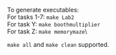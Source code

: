 To generate executables:\
For tasks 1-7:  `make Lab2`\
For task Y:     `make boothmultiplier`\
For task Z:     `make memorymaze`\

`make all` and `make clean` supported.
